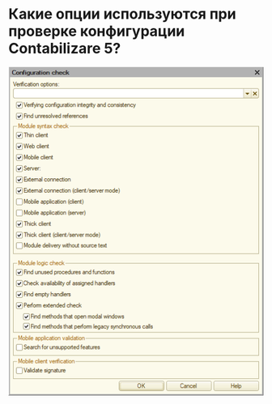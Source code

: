 # Какие опции используются при проверке конфигурации Contabilizare 5?

![](../img/2019_10_01_17_37_391.png)